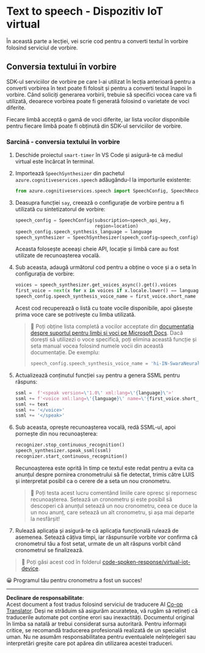 <!--
CO_OP_TRANSLATOR_METADATA:
{
  "original_hash": "7966848a1f870e4c42edb4db67b13c57",
  "translation_date": "2025-08-28T08:56:44+00:00",
  "source_file": "6-consumer/lessons/3-spoken-feedback/virtual-device-text-to-speech.md",
  "language_code": "ro"
}
-->
# Text to speech - Dispozitiv IoT virtual

În această parte a lecției, vei scrie cod pentru a converti textul în vorbire folosind serviciul de vorbire.

## Conversia textului în vorbire

SDK-ul serviciilor de vorbire pe care l-ai utilizat în lecția anterioară pentru a converti vorbirea în text poate fi folosit și pentru a converti textul înapoi în vorbire. Când soliciți generarea vorbirii, trebuie să specifici vocea care va fi utilizată, deoarece vorbirea poate fi generată folosind o varietate de voci diferite.

Fiecare limbă acceptă o gamă de voci diferite, iar lista vocilor disponibile pentru fiecare limbă poate fi obținută din SDK-ul serviciilor de vorbire.

### Sarcină - conversia textului în vorbire

1. Deschide proiectul `smart-timer` în VS Code și asigură-te că mediul virtual este încărcat în terminal.

1. Importează `SpeechSynthesizer` din pachetul `azure.cognitiveservices.speech` adăugându-l la importurile existente:

    ```python
    from azure.cognitiveservices.speech import SpeechConfig, SpeechRecognizer, SpeechSynthesizer
    ```

1. Deasupra funcției `say`, creează o configurație de vorbire pentru a fi utilizată cu sintetizatorul de vorbire:

    ```python
    speech_config = SpeechConfig(subscription=speech_api_key,
                                 region=location)
    speech_config.speech_synthesis_language = language
    speech_synthesizer = SpeechSynthesizer(speech_config=speech_config)
    ```

    Aceasta folosește aceeași cheie API, locație și limbă care au fost utilizate de recunoașterea vocală.

1. Sub aceasta, adaugă următorul cod pentru a obține o voce și a o seta în configurația de vorbire:

    ```python
    voices = speech_synthesizer.get_voices_async().get().voices
    first_voice = next(x for x in voices if x.locale.lower() == language.lower())
    speech_config.speech_synthesis_voice_name = first_voice.short_name
    ```

    Acest cod recuperează o listă cu toate vocile disponibile, apoi găsește prima voce care se potrivește cu limba utilizată.

    > 💁 Poți obține lista completă a vocilor acceptate din [documentația despre suportul pentru limbi și voci pe Microsoft Docs](https://docs.microsoft.com/azure/cognitive-services/speech-service/language-support?WT.mc_id=academic-17441-jabenn#text-to-speech). Dacă dorești să utilizezi o voce specifică, poți elimina această funcție și seta manual vocea folosind numele vocii din această documentație. De exemplu:
    >
    > ```python
    > speech_config.speech_synthesis_voice_name = 'hi-IN-SwaraNeural'
    > ```

1. Actualizează conținutul funcției `say` pentru a genera SSML pentru răspuns:

    ```python
    ssml =  f'<speak version=\'1.0\' xml:lang=\'{language}\'>'
    ssml += f'<voice xml:lang=\'{language}\' name=\'{first_voice.short_name}\'>'
    ssml += text
    ssml += '</voice>'
    ssml += '</speak>'
    ```

1. Sub aceasta, oprește recunoașterea vocală, redă SSML-ul, apoi pornește din nou recunoașterea:

    ```python
    recognizer.stop_continuous_recognition()
    speech_synthesizer.speak_ssml(ssml)
    recognizer.start_continuous_recognition()
    ```

    Recunoașterea este oprită în timp ce textul este redat pentru a evita ca anunțul despre pornirea cronometrului să fie detectat, trimis către LUIS și interpretat posibil ca o cerere de a seta un nou cronometru.

    > 💁 Poți testa acest lucru comentând liniile care opresc și repornesc recunoașterea. Setează un cronometru și este posibil să descoperi că anunțul setează un nou cronometru, ceea ce duce la un nou anunț, care setează un alt cronometru, și așa mai departe la nesfârșit!

1. Rulează aplicația și asigură-te că aplicația funcțională rulează de asemenea. Setează câțiva timpi, iar răspunsurile vorbite vor confirma că cronometrul tău a fost setat, urmate de un alt răspuns vorbit când cronometrul se finalizează.

> 💁 Poți găsi acest cod în folderul [code-spoken-response/virtual-iot-device](../../../../../6-consumer/lessons/3-spoken-feedback/code-spoken-response/virtual-iot-device).

😀 Programul tău pentru cronometru a fost un succes!

---

**Declinare de responsabilitate**:  
Acest document a fost tradus folosind serviciul de traducere AI [Co-op Translator](https://github.com/Azure/co-op-translator). Deși ne străduim să asigurăm acuratețea, vă rugăm să rețineți că traducerile automate pot conține erori sau inexactități. Documentul original în limba sa natală ar trebui considerat sursa autoritară. Pentru informații critice, se recomandă traducerea profesională realizată de un specialist uman. Nu ne asumăm responsabilitatea pentru eventualele neînțelegeri sau interpretări greșite care pot apărea din utilizarea acestei traduceri.